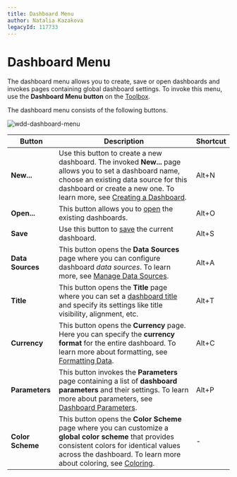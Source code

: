 ```yaml
---
title: Dashboard Menu
author: Natalia Kazakova
legacyId: 117733
---
```

# Dashboard Menu
The dashboard menu allows you to create, save or open dashboards and invokes pages containing global dashboard settings. To invoke this menu, use the **Dashboard Menu button** on the [Toolbox](toolbox.md).

The dashboard menu consists of the following buttons.

![wdd-dashboard-menu](../../../images/img125805.png)

| Button | Description | Shortcut |
|---|---|---|
| **New...** | Use this button to create a new dashboard. The invoked **New...** page allows you to set a dashboard name, choose an existing data source for this dashboard or create a new one. To learn more, see [Creating a Dashboard](../creating-a-dashboard.md). | Alt+N |
| **Open...** | This button allows you to [open](../open-a-dashboard.md) the existing dashboards. | Alt+O |
| **Save** | Use this button to [save](../save-a-dashboard.md) the current dashboard. | Alt+S |
| **Data Sources** | This button opens the **Data Sources** page where you can configure dashboard _data sources_. To learn more, see [Manage Data Sources](../provide-data/manage-data-sources.md). | Alt+A |
| **Title** | This button opens the **Title** page where you can set a [dashboard title](../dashboard-layout/dashboard-title.md) and specify its settings like title visibility, alignment, etc. | Alt+T |
| **Currency** | This button opens the **Currency** page. Here you can specify the **currency format** for the entire dashboard. To learn more about formatting, see [Formatting Data](../data-shaping/formatting-data.md). | Alt+C |
| **Parameters** | This button invokes the **Parameters** page containing a list of **dashboard parameters** and their settings. To learn more about parameters, see [Dashboard Parameters](../data-analysis/dashboard-parameters.md). | 	Alt+P |
| **Color Scheme** | This button opens the **Color Scheme** page where you can customize a **global color scheme** that provides consistent colors for identical values across the dashboard. To learn more about coloring, see [Coloring](../appearance-customization/coloring.md). | - |